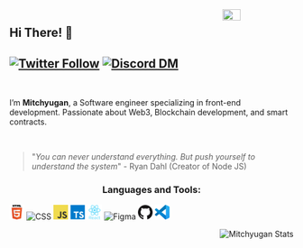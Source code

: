 <a href="https://gifer.com/en/Dtf">
  <img align="right" src="https://media0.giphy.com/media/LOnt6uqjD9OexmQJRB/giphy.gif" width=25% height=20% />
</a>

## Hi There! 👋 

[![Twitter Follow](https://img.shields.io/twitter/follow/mitchyugan?color=1DA1F2&logo=twitter&style=for-the-badge)](https://twitter.com/intent/follow?original_referer=https%3A%2F%2Fgithub.com%2Fruyymon&screen_name=mitchyugan)
[![Discord DM](https://img.shields.io/badge/Discord-Mitchyugan%235675-7289DA?logo=Discord&style=for-the-badge)](https://discordapp.com/users/1037862251496996965/)
---

<br>

<p>
  I’m <strong>Mitchyugan</strong>, a Software engineer specializing in front-end development. Passionate about Web3, Blockchain development, and smart contracts.
</p>
<br>

> "*You can never understand everything. But push yourself to understand the system*" - Ryan Dahl (Creator of Node JS)




<div display="flex" align-items="center">
<p>
<h3 align="center">Languages and Tools:</h3>
<img alt="HTML" width="26px" src="https://raw.githubusercontent.com/github/explore/80688e429a7d4ef2fca1e82350fe8e3517d3494d/topics/html/html.png" />
<img alt="CSS" width="26px" src="https://i.pinimg.com/originals/a3/2f/83/a32f83aa2c675058e4a05a0fd4da05eb.png" />
<img alt="JavaScript" width="26px" src="https://raw.githubusercontent.com/github/explore/80688e429a7d4ef2fca1e82350fe8e3517d3494d/topics/javascript/javascript.png" />
<img src="https://raw.githubusercontent.com/devicons/devicon/master/icons/typescript/typescript-original.svg" alt="typescript" width="26px" />
<img src="https://raw.githubusercontent.com/devicons/devicon/master/icons/react/react-original-wordmark.svg" alt="react" width="26" />
<!-- <img src="" alt="nextjs" width="40" /> -->
<img src="https://cdn2.downdetector.com/static/uploads/logo/figma2.png" alt="Figma" width="28" />
<img alt="GitHub" width="26px" src="https://raw.githubusercontent.com/github/explore/78df643247d429f6cc873026c0622819ad797942/topics/github/github.png" />
<img alt="Visual Studio Code" width="26px" src="https://raw.githubusercontent.com/github/explore/80688e429a7d4ef2fca1e82350fe8e3517d3494d/topics/visual-studio-code/visual-studio-code.png" />
</p>

<img align="right" alt="Mitchyugan Stats" src="https://github-readme-stats.vercel.app/api/top-langs/?username=mitchyugan&layout=compact&theme=vue&show_icons=true&hide_border=true" />
</div>

